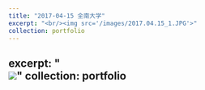 ```yaml
---
title: "2017-04-15 全南大学"
excerpt: "<br/><img src='/images/2017.04.15_1.JPG'>"
collection: portfolio
---
```

excerpt: "<br/><img src='/images/2017.04.15_2.JPG'>"
collection: portfolio
---
